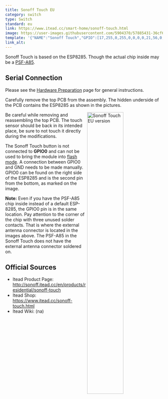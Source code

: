 ```yaml
---
title: Sonoff Touch EU
category: switch
type: Switch
standard: eu
link: https://www.itead.cc/smart-home/sonoff-touch.html
image: https://user-images.githubusercontent.com/5904370/57885431-36cf6880-782b-11e9-9361-f4fa9f60fd80.png
template: '{"NAME":"Sonoff Touch","GPIO":[17,255,0,255,0,0,0,0,21,56,0,0,0],"FLAG":0,"BASE":10}' 
link_alt: 
---
```

Sonoff Touch is based on the ESP8285. Though the actual chip inside may be a [PSF-A85](https://www.itead.cc/wiki/PSF-A85).

## Serial Connection
Please see the [Hardware Preparation](https://github.com/arendst/Sonoff-Tasmota/wiki/Hardware-Preparation) page for general instructions.

Carefully remove the top PCB from the assembly. The hidden underside of the PCB contains the ESP8285 as shown in the pictures. 

<img title="Sonoff Touch EU version" src="https://github.com/arendst/arendst.github.io/blob/master/media/toucheu.jpg?raw=true" width="48%" align="right" />

Be careful while removing and reassembling the top PCB. The touch sensor should be back in its intended place, be sure to not touch it directly during the modifications.

The Sonoff Touch button is not connected to **GPIO0** and can not be used to bring the module into [flash mode](https://github.com/arendst/Sonoff-Tasmota/wiki/Hardware-Preparation#bringing-the-module-in-flash-mode). A connection between GPIO0 and GND needs to be made manually. GPIO0 can be found on the right side of the ESP8285 and is the second pin from the bottom, as marked on the image.

**Note:** Even if you have the PSF-A85 chip inside instead of a default ESP-8285, the GPIO0 pin is in the same location. Pay attention to the corner of the chip with three unused solder contacts. That is where the external antenna connector is located in the images above. The PSF-A85 in the Sonoff Touch does not have the external antenna connector soldered on.

## Official Sources
* Itead Product Page: http://sonoff.itead.cc/en/products/residential/sonoff-touch
* Itead Shop: https://www.itead.cc/sonoff-touch.html
* Itead Wiki: (na)

